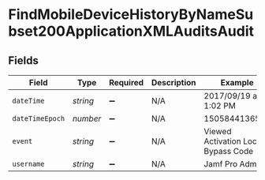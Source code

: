 # FindMobileDeviceHistoryByNameSubset200ApplicationXMLAuditsAudit


## Fields

| Field                              | Type                               | Required                           | Description                        | Example                            |
| ---------------------------------- | ---------------------------------- | ---------------------------------- | ---------------------------------- | ---------------------------------- |
| `dateTime`                         | *string*                           | :heavy_minus_sign:                 | N/A                                | 2017/09/19 at 1:02 PM              |
| `dateTimeEpoch`                    | *number*                           | :heavy_minus_sign:                 | N/A                                | 1505844136509                      |
| `event`                            | *string*                           | :heavy_minus_sign:                 | N/A                                | Viewed Activation Lock Bypass Code |
| `username`                         | *string*                           | :heavy_minus_sign:                 | N/A                                | Jamf Pro Admin                     |
